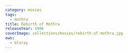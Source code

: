 ```yaml
---
category: movies
tags:
  - mothra
title: Rebirth of Mothra
releaseYear: 1996
coverImage: collections/movies/rebirth-of-mothra.jpg
own:
  - bluray
---
```


